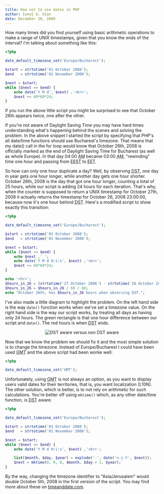 ```yaml
---
title: How not to use dates in PHP
author: Ionuț G. Stan
date: December 20, 2008
---
```



How many times did you find yourself using basic arithmetic operations to make a
range of UNIX timestamps, given that you know the ends of the interval? I'm
talking about something like this:

~~~php
<?php

date_default_timezone_set('Europe/Bucharest');

$start = strtotime('01 October 2008');
$end   = strtotime('01 November 2008');

$next = $start;
while ($next <= $end) {
    echo date('Y M d', $next) ,'<br>';
    $next += 60*60*24;
}
~~~

If you run the above little script you might be surprised to see that October 26th
appears twice, one after the other.

If you're not aware of Daylight Saving Time you may have hard times understanding
what's happening behind the scenes and solving the problem. In the above snippet
I started the script by specifying that PHP's all date/time functions should use
Bucharest's timezone. That means that my date() call in the for loop would know
that October 26th, 2008 is officially marked as the end of Daylight Saving Time
for Bucharest (as well as whole Europe). In that day 04:00 <abbr title="Ante Meridian">AM</abbr>
became 03:00 <abbr title="Ante Meridian">AM</abbr>, "rewinding" time one hour and
passing from <abbr title="Eastern Europe Summer Time">EEST</abbr> to
<abbr title="Eastern Europe Time">EET</abbr>.

So how can only one hour duplicate a day? Well, by observing <abbr title="Daylight Saving Time">DST</abbr>,
one day in year gets one hour longer, while another day gets one hour shorter.
October 26th, 2008 is the day that got one hour longer, counting a total of 25
hours, while our script is adding 24 hours for each iteration. That's why, when
the counter is supposed to return a UNIX timestamp for October 27th, 2008 it
actually returns the timestamp for October 26, 2008 23:00:00, because now it's
one hour behind <abbr title="Daylight Saving Time">DST</abbr>. Here's a modified
script to show exactly this transition:

~~~php
<?php

date_default_timezone_set('Europe/Bucharest');

$start = strtotime('01 October 2008');
$end   = strtotime('01 November 2008');

$next = $start;
while ($next <= $end) {
    echo $next ,' ';
    echo date('Y M d H:i:s', $next) ,'<br>';
    $next += 60*60*24;
}

echo '<hr>';
$hours_in_26 = (strtotime('27 October 2008') - strtotime('26 October 2008'));
$hours_in_26 = $hours_in_26 / 60 / 60;
echo "October 26th, has $hours_in_26 hours when observing DST.";
~~~

I've also made a little diagram to highlight the problem. On the left hand side
is the way `date()` function works when we've set a timezone value. On the right
hand side is the way our script works, by treating all days as having only 24
hours. The green rectangle is that one hour difference between our script and
`date()`. The red hours is when <abbr title="Daylight Saving Time">DST</abbr> ends.

<p style="text-align: center;">
    <img src="/files/images/dst.png"
         alt="DST aware versus non DST aware"
         title="DST aware versus non DST aware">
</p>

Now that we know the problem we should fix it and the most simple solution is to
change the timezone. Instead of Europe/Bucharest I could have been used
<abbr title="Greenwich Mean Time">GMT</abbr> and the above script had been worke
 well:

~~~php
<?php

date_default_timezone_set('GMT');
~~~


Unfortunately, using <abbr title="Greenwich Mean Time">GMT</abbr> is not always
an option, as you want to display users valid dates for their territories, that
is, you want localization (L10N). The other solution, which is better, is to not
rely on arithmetic for such calculations. You're better off using `mktime()`
which, as any other date/time function, is <abbr title="Daylight Saving Time">DST</abbr>
aware.

~~~php
<?php

date_default_timezone_set('Europe/Bucharest');

$start = strtotime('01 October 2008');
$end   = strtotime('01 November 2008');

$next = $start;
while ($next <= $end) {
    echo date('Y M d H:i:s', $next) ,'<br>';

    list($month, $day, $year) = explode('-', date('n-j-Y', $next));
    $next = mktime(0, 0, 0, $month, $day + 1, $year);
}
~~~

By the way, changing the timezone identifier to "Asia/Jerusalem" would double
October 5th, 2008 in the first version of the script. You may find more about
these on [timeanddate.com][1].


[1]: http://timeanddate.com/

